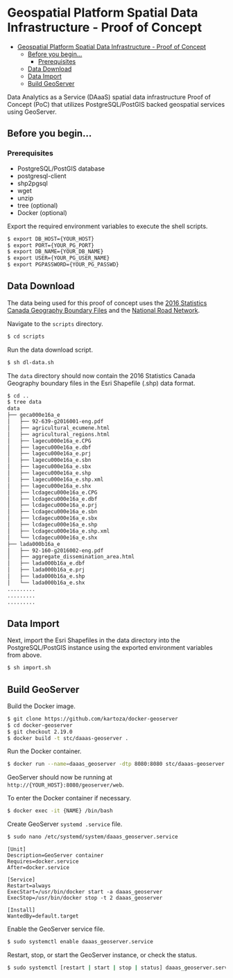 # Geospatial Platform Spatial Data Infrastructure - Proof of Concept

- [Geospatial Platform Spatial Data Infrastructure - Proof of Concept](#geospatial-platform-spatial-data-infrastructure---proof-of-concept)
  * [Before you begin...](#before-you-begin)
    + [Prerequisites](#prerequisites)
  * [Data Download](#data-download)
  * [Data Import](#data-import)
  * [Build GeoServer](#build-geoserver)

Data Analytics as a Service (DAaaS) spatial data infrastructure Proof of Concept (PoC)  that utilizes PostgreSQL/PostGIS backed geospatial services using GeoServer.

## Before you begin...

### Prerequisites
* PostgreSQL/PostGIS database
* postgresql-client
* shp2pgsql
* wget
* unzip
* tree (optional)
* Docker (optional)

Export the required environment variables to execute the shell scripts.

```sh
$ export DB_HOST={YOUR_HOST}
$ export PORT={YOUR_PG_PORT}
$ export DB_NAME={YOUR_DB_NAME}
$ export USER={YOUR_PG_USER_NAME}
$ export PGPASSWORD={YOUR_PG_PASSWD}
```

## Data Download

The data being used for this proof of concept uses the [2016 Statistics Canada Geography Boundary Files](ttps://www12.statcan.gc.ca/census-recensement/2011/geo/bound-limit/bound-limit-2016-eng.cfm) and the [National Road Network](https://open.canada.ca/data/en/dataset/3d282116-e556-400c-9306-ca1a3cada77f).

Navigate to the `scripts` directory.

```sh
$ cd scripts
```

Run the data download script.

```sh
$ sh dl-data.sh
```

The `data` directory should now contain the 2016 Statistics Canada Geography boundary files in the Esri Shapefile (.shp) data format.

```sh
$ cd ..
$ tree data
data
├── geca000e16a_e
│   ├── 92-639-g2016001-eng.pdf
│   ├── agricultural_ecumene.html
│   ├── agricultural_regions.html
│   ├── lagecu000e16a_e.CPG
│   ├── lagecu000e16a_e.dbf
│   ├── lagecu000e16a_e.prj
│   ├── lagecu000e16a_e.sbn
│   ├── lagecu000e16a_e.sbx
│   ├── lagecu000e16a_e.shp
│   ├── lagecu000e16a_e.shp.xml
│   ├── lagecu000e16a_e.shx
│   ├── lcdagecu000e16a_e.CPG
│   ├── lcdagecu000e16a_e.dbf
│   ├── lcdagecu000e16a_e.prj
│   ├── lcdagecu000e16a_e.sbn
│   ├── lcdagecu000e16a_e.sbx
│   ├── lcdagecu000e16a_e.shp
│   ├── lcdagecu000e16a_e.shp.xml
│   └── lcdagecu000e16a_e.shx
├── lada000b16a_e
│   ├── 92-160-g2016002-eng.pdf
│   ├── aggregate_dissemination_area.html
│   ├── lada000b16a_e.dbf
│   ├── lada000b16a_e.prj
│   ├── lada000b16a_e.shp
│   └── lada000b16a_e.shx
.........
.........
.........
```

## Data Import

Next, import the Esri Shapefiles in the data directory into the PostgreSQL/PostGIS instance using the exported environment variables from above.

```sh
$ sh import.sh
```

## Build GeoServer

Build the Docker image.
```sh
$ git clone https://github.com/kartoza/docker-geoserver
$ cd docker-geoserver
$ git checkout 2.19.0
$ docker build -t stc/daaas-geoserver .
```

Run the Docker container.
```sh
$ docker run --name=daaas_geoserver -dtp 8080:8080 stc/daaas-geoserver
```

GeoServer should now be running at `http://{YOUR_HOST}:8080/geoserver/web`.

To enter the Docker container if necessary.
```sh
$ docker exec -it {NAME} /bin/bash
```

Create GeoServer `systemd .service` file.
```sh
$ sudo nano /etc/systemd/system/daaas_geoserver.service
```

```
[Unit] 
Description=GeoServer container 
Requires=docker.service 
After=docker.service 

[Service] 
Restart=always 
ExecStart=/usr/bin/docker start -a daaas_geoserver
ExecStop=/usr/bin/docker stop -t 2 daaas_geoserver

[Install]
WantedBy=default.target
```

Enable the GeoServer service file.
```sh
$ sudo systemctl enable daaas_geoserver.service
```

Restart, stop, or start the GeoServer instance, or check the status.
```sh
$ sudo systemctl [restart | start | stop | status] daaas_geoserver.service
```

